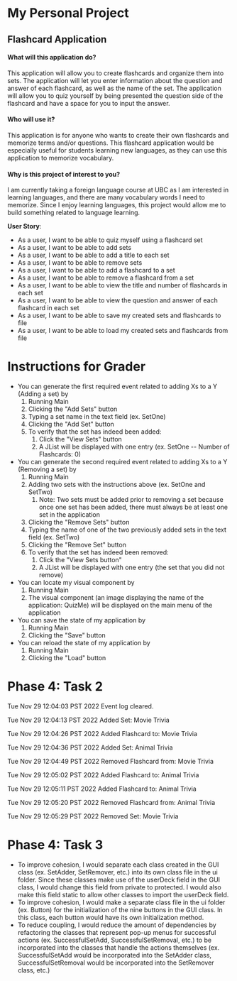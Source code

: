 # My Personal Project

## Flashcard Application

#### **What will this application do?**
This application will allow you to create flashcards and 
organize them into sets. The application will let you 
enter information about the question and answer of each
flashcard, as well as the name of the set. The application
will allow you to quiz yourself by being presented the 
question side of the flashcard and have a space for 
you to input the answer.

#### **Who will use it?**
This application is for anyone who wants to create their
own flashcards and memorize terms and/or questions. 
This flashcard application would be especially useful
for students learning new languages, as they can use this
application to memorize vocabulary.

#### **Why is this project of interest to you?**
I am currently taking a foreign language course at UBC
as I am interested in learning languages, and there are
many vocabulary words I need to memorize. Since I enjoy
learning languages, this project would allow me to build
something related to language learning.

**User Story**:
- As a user, I want to be able to quiz myself using a flashcard set
- As a user, I want to be able to add sets
- As a user, I want to be able to add a title to each set
- As a user, I want to be able to remove sets
- As a user, I want to be able to add a flashcard to a set
- As a user, I want to be able to remove a flashcard from a set
- As a user, I want to be able to view the title and number of flashcards in each set
- As a user, I want to be able to view the question and answer of each flashcard in each set
- As a user, I want to be able to save my created sets and flashcards to file
- As a user, I want to be able to load my created sets and flashcards from file

# Instructions for Grader

- You can generate the first required event related to adding Xs to a Y (Adding a set) by
  1. Running Main
  2. Clicking the "Add Sets" button
  3. Typing a set name in the text field (ex. SetOne)
  4. Clicking the "Add Set" button
  5. To verify that the set has indeed been added:
     1. Click the "View Sets" button
     2. A JList will be displayed with one entry (ex. SetOne -- Number of Flashcards: 0)
- You can generate the second required event related to adding Xs to a Y (Removing a set) by
  1. Running Main
  2. Adding two sets with the instructions above (ex. SetOne and SetTwo) 
     1. Note: Two sets must be added prior to removing a set because once one set has been added, there must always be at least one set in the application
  3. Clicking the "Remove Sets" button
  4. Typing the name of one of the two previously added sets in the text field (ex. SetTwo)
  5. Clicking the "Remove Set" button
  6. To verify that the set has indeed been removed:
     1. Click the "View Sets button"
     2. A JList will be displayed with one entry (the set that you did not remove)
- You can locate my visual component by
  1. Running Main
  2. The visual component (an image displaying the name of the application: QuizMe) will be displayed on the main menu of the application
- You can save the state of my application by 
  1. Running Main
  2. Clicking the "Save" button
- You can reload the state of my application by
  1. Running Main
  2. Clicking the "Load" button

# Phase 4: Task 2

Tue Nov 29 12:04:03 PST 2022
Event log cleared.

Tue Nov 29 12:04:13 PST 2022
Added Set: Movie Trivia

Tue Nov 29 12:04:26 PST 2022
Added Flashcard to: Movie Trivia

Tue Nov 29 12:04:36 PST 2022
Added Set: Animal Trivia

Tue Nov 29 12:04:49 PST 2022
Removed Flashcard from: Movie Trivia

Tue Nov 29 12:05:02 PST 2022
Added Flashcard to: Animal Trivia

Tue Nov 29 12:05:11 PST 2022
Added Flashcard to: Animal Trivia

Tue Nov 29 12:05:20 PST 2022
Removed Flashcard from: Animal Trivia

Tue Nov 29 12:05:29 PST 2022
Removed Set: Movie Trivia

# Phase 4: Task 3

- To improve cohesion, I would separate each class created in the GUI class
(ex. SetAdder, SetRemover, etc.) into its own class file in the ui folder.
Since these classes make use of the userDeck field in the GUI class, I would 
change this field from private to protected. I would also make this field static
to allow other classes to import the userDeck field. 
- To improve cohesion, I would make a separate class file in the ui folder (ex. Button) for the 
initialization of the nine buttons in the GUI class. In this class, each button would have its own 
initialization method. 
- To reduce coupling, I would reduce the amount of dependencies by refactoring the classes
that represent pop-up menus for successful actions (ex. SuccessfulSetAdd, SuccessfulSetRemoval, etc.)
to be incorporated into the classes that handle the actions themselves (ex. SuccessfulSetAdd would be 
incorporated into the SetAdder class, SuccessfulSetRemoval would be incorporated into the 
SetRemover class, etc.)
